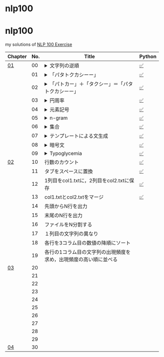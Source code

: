 # nlp100
# nlp100
my solutions of [NLP 100 Exercise](https://nlp100.github.io/ja/)

|Chapter|No.|Title|Python|
|---|---|---|---|
|[01](https://nlp100.github.io/ja/ch01.html)|00|<details><summary>文字列の逆順</summary>文字列”stressed”の文字を逆に（末尾から先頭に向かって）並べた文字列を得よ．</details>|[✅](./ch01/ch01_00.py)|
||01|<details><summary>「パタトクカシーー」</summary>「パタトクカシーー」という文字列の1,3,5,7文字目を取り出して連結した文字列を得よ．</details>|[✅](./ch01/ch01_01.py)|
||02|<details><summary>「パトカー」＋「タクシー」＝「パタトクカシーー」</summary>「パトカー」＋「タクシー」の文字を先頭から交互に連結して文字列「パタトクカシーー」を得よ．</details>|[✅](./ch01/ch01_02.py)|
||03|<details><summary>円周率</summary></details>|[✅](./ch01/ch01_03.py)|
||04|<details><summary>元素記号</summary></details>|[✅](./ch01/ch01_04.py)|
||05|<details><summary>n-gram</summary></details>|[✅](./ch01/ch01_05.py)|
||06|<details><summary>集合</summary></details>|[✅](./ch01/ch01_06.py)|
||07|<details><summary>テンプレートによる文生成</summary></details>|[✅](./ch01/ch01_07.py)|
||08|<details><summary>暗号文</summary></details>|[✅](./ch01/ch01_08.py)|
||09|<details><summary>Typoglycemia</summary></details>|[✅](./ch01/ch01_09.py)|
|[02](https://nlp100.github.io/ja/ch02.html)|10|行数のカウント|[✅](./ch02/ch02_10.py)|
||11|タブをスペースに置換|[✅](./ch02/ch02_11.py)|
||12|1列目をcol1.txtに，2列目をcol2.txtに保存|[✅](./ch02/ch02_12.py)|
||13|col1.txtとcol2.txtをマージ|[✅](./ch02/ch02_13.py)|
||14|先頭からN行を出力||
||15|末尾のN行を出力||
||16|ファイルをN分割する||
||17|１列目の文字列の異なり||
||18|各行を3コラム目の数値の降順にソート||
||19|各行の1コラム目の文字列の出現頻度を求め，出現頻度の高い順に並べる||
|[03](https://nlp100.github.io/ja/ch03.html)|20||
||21|||
||22|||
||23|||
||24|||
||25|||
||26|||
||27|||
||28|||
||29|||
|[04](https://nlp100.github.io/ja/ch04.html)|30|||